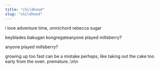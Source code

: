 ```yaml
---
title: "childhood"
slug: "childhood"
---
```


i love adventure time, omnichord rebecca sugar

beyblades bakugan kongregateanyone played millsberry?

anyone played millsberry?

growing up too fast can be a mistake perhaps, like taking out the cake too early from the oven. premature..\n\n